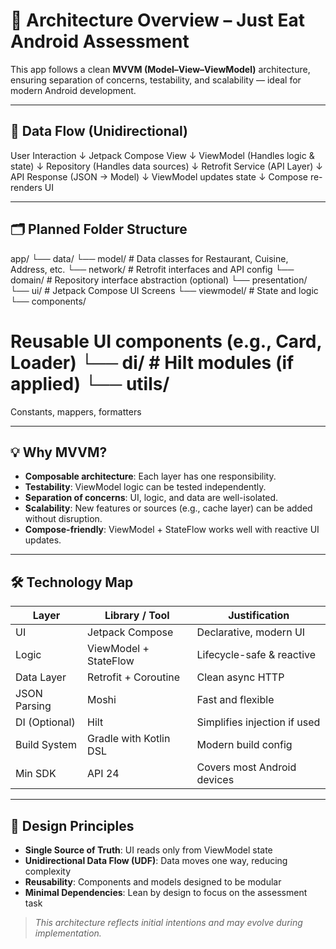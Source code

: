 # 🧱 Architecture Overview – Just Eat Android Assessment

This app follows a clean **MVVM (Model–View–ViewModel)** architecture, ensuring separation of
concerns, testability, and scalability — ideal for modern Android development.

---

## 🔄 Data Flow (Unidirectional)

User Interaction ↓ Jetpack Compose View ↓ ViewModel (Handles logic & state) ↓ Repository (Handles
data sources) ↓ Retrofit Service (API Layer) ↓ API Response (JSON → Model) ↓ ViewModel updates state
↓ Compose re-renders UI


---

## 🗂 Planned Folder Structure

app/ └── data/ └── model/ # Data classes for Restaurant, Cuisine, Address, etc. └── network/ #
Retrofit interfaces and API config └── domain/ # Repository interface abstraction (optional) └──
presentation/ └── ui/ # Jetpack Compose UI Screens └── viewmodel/ # State and logic └── components/
# Reusable UI components (e.g., Card, Loader) └── di/ # Hilt modules (if applied) └── utils/ #
Constants, mappers, formatters


---

## 💡 Why MVVM?

- **Composable architecture**: Each layer has one responsibility.
- **Testability**: ViewModel logic can be tested independently.
- **Separation of concerns**: UI, logic, and data are well-isolated.
- **Scalability**: New features or sources (e.g., cache layer) can be added without disruption.
- **Compose-friendly**: ViewModel + StateFlow works well with reactive UI updates.

---

## 🛠 Technology Map

| Layer          | Library / Tool         | Justification                      |
|----------------|------------------------|------------------------------------|
| UI             | Jetpack Compose        | Declarative, modern UI             |
| Logic          | ViewModel + StateFlow  | Lifecycle-safe & reactive          |
| Data Layer     | Retrofit + Coroutine   | Clean async HTTP                   |
| JSON Parsing   | Moshi                  | Fast and flexible                  |
| DI (Optional)  | Hilt                   | Simplifies injection if used       |
| Build System   | Gradle with Kotlin DSL | Modern build config                |
| Min SDK        | API 24                 | Covers most Android devices        |

---

## 📐 Design Principles

- **Single Source of Truth**: UI reads only from ViewModel state
- **Unidirectional Data Flow (UDF)**: Data moves one way, reducing complexity
- **Reusability**: Components and models designed to be modular
- **Minimal Dependencies**: Lean by design to focus on the assessment task

> _This architecture reflects initial intentions and may evolve during implementation._
